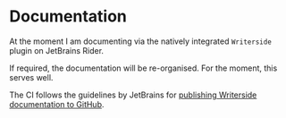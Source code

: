 ﻿# Documentation

At the moment I am documenting via the natively integrated <code>Writerside</code> plugin on JetBrains Rider.

If required, the documentation will be re-organised. For the moment, this serves well.

The CI follows the guidelines by JetBrains for <a href="https://www.jetbrains.com/help/writerside/deploy-docs-to-github-pages.html">publishing Writerside documentation to GitHub</a>.
